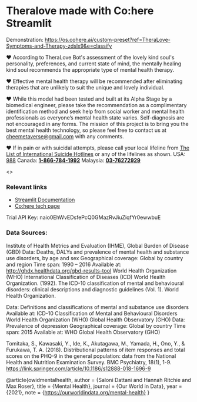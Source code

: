 # Theralove made with Co:here Streamlit

Demonstration:
https://os.cohere.ai/custom-preset?ref=TheraLove-Symptoms-and-Therapy-zdslx9&e=classify 

♥ According to TheraLove Bot's assessment of the lovely kind soul's personality, preferences, and current state of mind, the mentally healing kind soul recommends the appropriate type of mental health therapy.

♥ Effective mental health therapy will be recommended after eliminating therapies that are unlikely to suit the unique and lovely individual.

♥ While this model had been tested and built at its Alpha Stage by a biomedical engineer, please take the recommendation as a complimentary identification method and seek help from social worker and mental health professionals as everyone’s mental health state varies. Self-diagnosis are not encouraged in any forms. The mission of this project is to bring you the best mental health technology, so please feel free to contact us at [cheemetaverse@gmail.com](mailto:cheemetaverse@gmail.com) with any comments.

♥ If in pain or with suicidal attempts, please call your local lifeline from [The List of International Suicide Hotlines](https://www.psychologytoday.com/us/basics/suicide/suicide-prevention-hotlines-resources-worldwide) or any of the lifelines as shown. USA: [988](http://988lifeline.org/) Canada: **[1-866-784-1992](tel:1-866-784-1992)** Malaysia: **[03-76272929](tel:+60376272929)**

<<The Lovely Journey To Match The Most Suitable Healing Mental Health Therapy>>

### Relevant links
- [Streamlit Documentation](https://docs.streamlit.io/)
- [Co:here tech page](https://lablab.ai/t/cohere)

Trial API Key: naio0EhWvEDsfePcQ0GMazRvJiuZiqfYr0ewwbuE

### Data Sources:

Institute of Health Metrics and Evaluation (IHME), Global Burden of Disease (GBD)
Data: Deaths, DALYs and prevalence of mental health and substance use disorders, by age and sex
Geographical coverage: Global by country and region
Time span: 1990 – 2016
Available at: http://ghdx.healthdata.org/gbd-results-tool
World Health Organization (WHO) International Classification of Diseases (ICD)
World Health Organization. (1992). The ICD-10 classification of mental and behavioural disorders: clinical descriptions and diagnostic guidelines (Vol. 1). World Health Organization.

Data: Definitions and classifications of mental and substance use disorders
Available at: ICD-10 Classification of Mental and Behavioural Disorders
World Health Organization (WHO) Global Health Observatory (GHO)
Data: Prevalence of depression
Geographical coverage: Global by country
Time span: 2015
Available at: WHO Global Health Observatory (GHO)

Tomitaka, S., Kawasaki, Y., Ide, K., Akutagawa, M., Yamada, H., Ono, Y., & Furukawa, T. A. (2018). Distributional patterns of item responses and total scores on the PHQ-9 in the general population: data from the National Health and Nutrition Examination Survey. BMC Psychiatry, 18(1), 1-9. https://link.springer.com/article/10.1186/s12888-018-1696-9 

@article{owidmentalhealth,
    author = {Saloni Dattani and Hannah Ritchie and Max Roser},
    title = {Mental Health},
    journal = {Our World in Data},
    year = {2021},
    note = {https://ourworldindata.org/mental-health}
}






